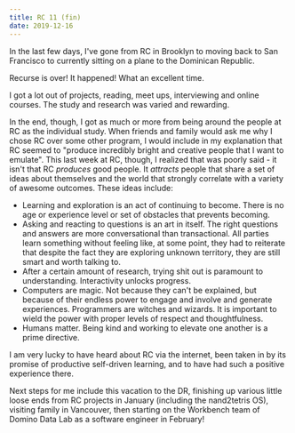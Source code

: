 ```yaml
---
title: RC 11 (fin)
date: 2019-12-16
---
```


In the last few days, I've gone from RC in Brooklyn to moving back to San Francisco to currently sitting on a plane to the Dominican Republic.

Recurse is over! It happened! What an excellent time.

I got a lot out of projects, reading, meet ups, interviewing and online courses. The study and research was varied and rewarding.

In the end, though, I got as much or more from being around the people at RC as the individual study. When friends and family would ask me why I chose RC over some other program, I would include in my explanation that RC seemed to "produce incredibly bright and creative people that I want to emulate". This last week at RC, though, I realized that was poorly said - it isn't that RC *produces* good people. It *attracts* people that share a set of ideas about themselves and the world that strongly correlate with a variety of awesome outcomes. These ideas include:
* Learning and exploration is an act of continuing to become. There is no age or experience level or set of obstacles that prevents becoming.
* Asking and reacting to questions is an art in itself. The right questions and answers are more conversational than transactional. All parties learn something without feeling like, at some point, they had to reiterate that despite the fact they are exploring unknown territory, they are still smart and worth talking to.
* After a certain amount of research, trying shit out is paramount to understanding. Interactivity unlocks progress.
* Computers are magic. Not because they can't be explained, but because of their endless power to engage and involve and generate experiences. Programmers are witches and wizards. It is important to wield the power with proper levels of respect and thoughtfulness.
* Humans matter. Being kind and working to elevate one another is a prime directive.

I am very lucky to have heard about RC via the internet, been taken in by its promise of productive self-driven learning, and to have had such a positive experience there.

Next steps for me include this vacation to the DR, finishing up various little loose ends from RC projects in January (including the nand2tetris OS), visiting family in Vancouver, then starting on the Workbench team of Domino Data Lab as a software engineer in February!
